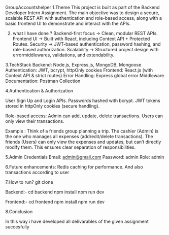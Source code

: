 GroupAccountshelper
1.Theme
This project is built as part of the Backend Developer Intern Assignment.
The main objective was to design a secure, scalable REST API with authentication and role-based access, along with a basic frontend UI to demonstrate and interact with the APIs.

 2. what I have done ?
 Backend-first focus → Clean, modular REST APIs.
 Frontend UI → Built with React, including Context API + Protected Routes.
 Security → JWT-based authentication, password hashing, and role-based authorization.
 Scalability → Structured project design with errormiddlewares, validations, and extendability.

 3.TechStack
 Backend: Node.js, Express.js, MongoDB, Mongoose
 Authentication: JWT, bcrypt, httpOnly cookies
Frontend: React.js (with Context API & strict routes)
Error Handling: Express global error Middleware
Documentation: Postman Collection

 4.Authentication & Authorization

User Sign Up and Login APIs.
Passwords hashed with bcrypt.
JWT tokens stored in httpOnly cookies (secure handling).

Role-based access:
Admin can add, update, delete transactions.
Users can only view their transactions.

 Example :
Think of a friends group planning a trip.
The cashier (Admin) is the one who manages all expenses (add/edit/delete transactions).
The friends (Users) can only view the expenses and updates, but can’t directly modify them.
This ensures clear separation of responsibilities.

5.Admin Credentials
Email: admin@gmail.com
Password: admin
Role: admin

6.Future enhancements:
Redis caching for performance.
And also transactions according to user

7.How to run?
git clone <repo-url>

 Backend:-
 cd backend
npm install
npm run dev

Frontend:-
cd frontend
npm install
npm run dev

8.Conclusion

In this way i have developed all delivarables of the given assignment succesfully

 
